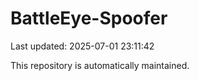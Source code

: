 # BattleEye-Spoofer

Last updated: 2025-07-01 23:11:42

This repository is automatically maintained.
